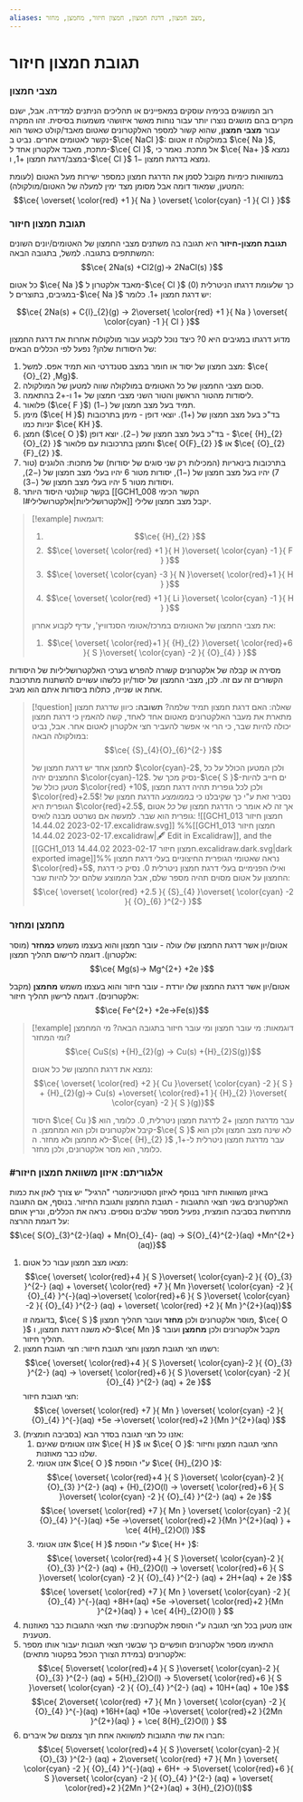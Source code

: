 ```yaml
---
aliases: מצב חמצון, דרגת חמצון, חמצון חיזור, מחמצן, מחזר, 
---
```

# תגובת חמצון חיזור

### מצבי חמצון

רוב המושגים בכימיה עוסקים במאפיינים או תהליכים הניתנים למדידה. אבל, ישנם מקרים בהם מושגים נוצרו יותר עבור נוחות מאשר איזושהי משמעות בסיסית. זהו המקרה עבור **מצבי חמצון**, שהוא קשור למספר האלקטרונים שאטום מאבד/קולט כאשר הוא נקשר לאטומים אחרים.
נביט ב-$\ce{ NaCl }$: במולקולה זו אטום $\ce{ Na }$, מתכת, מאבד אלקטרון אחד ל-$\ce{ Cl }$, אל מתכת. נאמר כי $\ce{ Na+ }$ נמצא במצב/דרגת חמצון $+1$, ו-$\ce{ Cl }$ נמצא בדרגת חמצון $-1$.

במשוואות כימיות מקובל לסמן את הדרגת חמצון כמספר ישירות מעל האטום (לעומת המטען, שמאוד דומה אבל מסומן מצד ימין למעלה של האטום/מולקולה):
$$\ce{ \overset{ \color{red} +1 }{ Na } \overset{ \color{cyan} -1   }{ Cl } }$$


### תגובת חמצון חיזור

**תגובת חמצון-חיזור** היא תגובה בה משתנים מצבי החמצון של האטומים/יונים השונים המשתתפים בתגובה. למשל, בתגובה הבאה:
$$\ce{ 2Na(s) +Cl2(g)-> 2NaCl(s) }$$

כל אטום $\ce{ Na }$ מאבד אלקטרון ל-$\ce{ Cl }$ כך שלעומת דרגתו הניטרלית ($0$) במגיבים, בתוצרים ל-$\ce{ Na }$ יש דרגת חמצון $+1$. כלומר:

$$\ce{ 2Na(s) + C{l}_{2}(g) -> 2\overset{ \color{red} +1  }{ Na } \overset{ \color{cyan} -1  }{ Cl } }$$

מדוע דרגתו במגיבים היא $0$? כיצד נוכל לקבוע עבור מולקולות אחרות את דרגת החמצון של היסודות שלהן? נפעל לפי הכללים הבאים:
1. מצב חמצון של יסוד או חומר במצב סטנדרטי הוא תמיד אפס. למשל: $\ce{ {O}_{2} ,Mg}$.
2. סכום מצבי החמצון של כל האטומים במולקולה שווה למטען של המולקולה.
3. ליסודות מהטור הראשון והטור השני מצבי חמצון של $+1$ ו-$+2$ בהתאמה.
4. פלואור ($\ce{ F }$) תמיד בעל מצב חמצון של $(-1)$.
5. מימן ($\ce{ H }$) בד"כ בעל מצב חמצון של $(+1)$. יוצאי דופן - מימן בתרכובות יוניות כמו $\ce{ KH }$.
6. חמצן ($\ce{ O }$) בד"כ בעל מצב חמצון של $(-2)$. יוצא דופן - $\ce{ {H}_{2}{O}_{2} }$ וחמצן בתרכובות עם פלואור $\ce{ O{F}_{2} }$ או $\ce{ {O}_{2}{F}_{2} }$.
7. בתרכובות בינאריות (המכילות רק שני סוגים של יסודות) של מתכות: הלוגנים (טור 7) יהיו בעל מצב חמצון של $(-1)$, יסודות מטור $6$ יהיו בעלי מצב חמצון של $(-2)$, ויסודות מטור $5$ יהיו בעלי מצב חמצון של $(-3)$.
8. בקשר קוולנטי היסוד היותר [[GCH1_008 הקשר הכימי I#אלקטרושליליות|אלקטרושלילי]] יקבל מצב חמצון שלילי.

>[!example] דוגמאות:
>1.	$$\ce{ {H}_{2} }$$
>2. $$\ce{ \overset{ \color{red} +1  }{ H }\overset{ \color{cyan} -1  }{ F } }$$
>3. $$\ce{ \overset{ \color{cyan} -3 }{ N }\overset{ \color{red}+1  }{ H } }$$
>4. $$\ce{ \overset{ \color{red} +1  }{ Li }\overset{ \color{cyan} -1  }{ H } }$$
>
>את מצבי החמצון של האטומים במרכז/אטומי הסנדוויץ', עדיף לקבוע אחרון:
>1. $$\ce{ \overset{ \color{red}+1  }{ {H}_{2} }\overset{ \color{red}+6  }{ S }\overset{ \color{cyan} -2  }{ {O}_{4} } }$$

מסירה או קבלה של אלקטרונים קשורה להפרש בערכי האלקטרושליליות של היסודות הקשורים זה עם זה. לכן, מצבי החמצון של יסוד/יון כלשהו עשויים להשתנות מתרכובת אחת או שנייה, כתלות ביסודות איתם הוא מגיב.

>[!question] שאלה:
>האם דרגת חמצון תמיד שלמה?
>**תשובה:**
>כיוון שדרגת חמצון מתארת את מעבר האלקטרונים מאטום אחד לאחד, קשה להאמין כי דרגת חמצון יכולה להיות שבר, כי הרי אי אפשר להעביר חצי אלקטרון לאטום אחר. אבל, נביט במולקולה הבאה:
>$$\ce{ {S}_{4}{O}_{6}^{2-} }$$
>
>לחמצן אחד יש דרגת חמצון של $\color{cyan}-2$, ולכן המטען הכולל על כל החמצנים יהיה $\color{cyan}-12$. נסיק מכך של-$\ce{ S }$-ים חייב להיות מטען כולל של $\color{red} +10$, ולכן לכל גופרית תהיה דרגת חמצון $\color{red}+2.5$!
>נסביר זאת ע"י כך שקיבלנו כי *בממומצע* הדרגת חמצון של הגופרית היא $\color{red}+2.5$, אך זה לא אומר כי הדרגת חמצון של *כל* אטום גופרית הוא שבר. למעשה אם נשרטט מבנה לואיס:
>![[GCH1_013 חמצון חיזור 2023-02-17 14.44.02.excalidraw.svg]]
%%[[GCH1_013 חמצון חיזור 2023-02-17 14.44.02.excalidraw|🖋 Edit in Excalidraw]], and the [[GCH1_013 חמצון חיזור 2023-02-17 14.44.02.excalidraw.dark.svg|dark exported image]]%%
>נראה שאטומי הגופרית החיצוניים בעלי דרגת חמצון $\color{red}+5$, ואילו הפנימיים בעלי דרגת חמצון ניטרלית $0$.
>נסיק כי דרגת החמצון על אטום מסוים תהיה מספר שלם, אבל הממוצע שלהם יכל להיות שבר:
>$$\ce{ \overset{ \color{red} +2.5 }{ {S}_{4} }\overset{ \color{cyan} -2 }{ {O}_{6} }^{2-} }$$




### מחמצן ומחזר
 
אטום/יון אשר דרגת החמצון שלו עולה - עובר חמצון והוא בעצמו משמש **כמחזר** (מוסר אלקטרון). דוגמה לרישום תהליך חמצון:
$$\ce{ Mg(s)-> Mg^{2+} +2e }$$

אטום/יון אשר דרגת החמצון שלו יורדת - עובר חיזור והוא בעצמו משמש **מחמצן** (מקבל אלקטרונים). דוגמה לרישון תהליך חיזור:
$$\ce{ Fe^{2+}  +2e->Fe(s)}$$

>[!example] דוגמאות:
>מי עובר חמצון ומי עובר חיזור בתגובה הבאה? מי המחמצן ומי המחזר?
>$$\ce{ CuS(s) +{H}_{2}(g) -> Cu(s) +{H}_{2}S(g)}$$
>
>נמצא את דרגת החמצון של כל אטום:
>$$\ce{ \overset{ \color{red} +2  }{ Cu }\overset{ \color{cyan} -2  }{ S } + {H}_{2}(g)-> Cu(s) +\overset{ \color{red}+1  }{ {H}_{2} }\overset{ \color{cyan} -2  }{ S }(g)}$$
>
> היסוד $\ce{ Cu }$ עבר מדרגת חמצון $+2$ לדרגת חמצון ניטרלית, $0$. כלומר, הוא קיבל אלקטרונים ולכן הוא המחמצן. ה-$\ce{ S }$ לא שינה מצב חמצון ולכן הוא לא מחמצן ולא מחזר. ה-$\ce{ {H}_{2} }$ עבר מדרגת חמצון ניטרלית ל-$+1$, כלומר, הוא מסר אלקטרונים, ולכן מחזר.


### #אלגוריתם: איזון משוואת חמצון חיזור
באיזון משוואות חיזור בנוסף לאיזון הסטויכיומטרי "הרגיל" יש צורך לאזן את כמות האלקטרונים בשני חצאי התגובות - תגובת החמצון ותגובת החיזור. בנוסף, אם התגובה מתרחשת בסביבה חומצית, נפעיל מספר שלבים נוספים.
נראה את הכללים, ונריץ אותם על דוגמת ההרצה:
$$\ce{ S{O}_{3}^{2-}(aq) + Mn{O}_{4}- (aq) -> S{O}_{4}^{2-}(aq) +Mn^{2+}(aq)}$$
1. מצאו מצב חמצון עבור כל אטום:
	$$\ce{ \overset{ \color{red}+4  }{ S }\overset{ \color{cyan}-2  }{ {O}_{3} }^{2-} (aq) + \overset{ \color{red} +7  }{ Mn }\overset{ \color{cyan} -2  }{ {O}_{4} }^{-}(aq)->\overset{ \color{red}+6  }{ S }\overset{ \color{cyan} -2 }{ {O}_{4} }^{2-} (aq) + \overset{ \color{red} +2  }{ Mn  }^{2+}(aq)}$$
	 בדוגמה זו, $\ce{ S }$ מוסר אלקטרונים ולכן **מחזר** ועובר תהליך חמצון, $\ce{ O }$ לא משנה דרגת חמצון, ו-$\ce{ Mn }$ מקבל אלקטרונים ולכן **מחמצן** ועובר תהליך חיזור.
2. רשמו חצי תגובת חמצון וחצי תגובת חיזור:
	חצי תגובת חמצון:
	$$\ce{ \overset{ \color{red}+4  }{ S }\overset{ \color{cyan}-2  }{ {O}_{3} }^{2-} (aq) -> \overset{ \color{red}+6  }{ S }\overset{ \color{cyan} -2 }{ {O}_{4} }^{2-} (aq) + 2e }$$
	חצי תגובת חיזור:
	$$\ce{  \overset{ \color{red} +7 }{ Mn } \overset{ \color{cyan} -2  }{ {O}_{4} }^{-}(aq) +5e ->\overset{ \color{red}+2  }{Mn  }^{2+}(aq)  }$$
3. אזנו כל חצי תגובה בסדר הבא (בסביבה חומצית):
	1. אזנו אטומים שאינם $\ce{ H }$ או $\ce{ O }$:
		החצי תגובה חמצון וחיזור שלנו כבר מאוזנות.
	2. אזנו אטומי $\ce{ O }$ ע"י הוספת $\ce{ {H}_{2}O }$:
		$$\ce{ \overset{ \color{red}+4  }{ S }\overset{ \color{cyan}-2  }{ {O}_{3} }^{2-} (aq) + {H}_{2}O(l) -> \overset{ \color{red}+6  }{ S }\overset{ \color{cyan} -2 }{ {O}_{4} }^{2-} (aq) + 2e }$$
		$$\ce{  \overset{ \color{red} +7 }{ Mn } \overset{ \color{cyan} -2  }{ {O}_{4} }^{-}(aq) +5e ->\overset{ \color{red}+2  }{Mn  }^{2+}(aq)  } + \ce{ 4{H}_{2}O(l) }$$
	3. אזנו אטומי $\ce{ H }$ ע"י הוספת $\ce{ H+ }$:
		$$\ce{ \overset{ \color{red}+4  }{ S }\overset{ \color{cyan}-2  }{ {O}_{3} }^{2-} (aq) + {H}_{2}O(l) -> \overset{ \color{red}+6  }{ S }\overset{ \color{cyan} -2 }{ {O}_{4} }^{2-} (aq) + 2H+(aq) + 2e }$$
		$$\ce{  \overset{ \color{red} +7 }{ Mn } \overset{ \color{cyan} -2  }{ {O}_{4} }^{-}(aq) +8H+(aq) +5e ->\overset{ \color{red}+2  }{Mn  }^{2+}(aq)  } + \ce{ 4{H}_{2}O(l) } $$
4. אזנו מטען בכל חצי תגובה ע"י הוספת אלקטרונים:
	שתי חצאי התגובות כבר מאוזנות מטענית.
5. התאימו מספר אלקטרונים חופשיים כך שבשני חצאי תגובות יעבור אותו מספר אלקטרונים (במידת הצורך הכפל בפקטור מתאים):
	$$\ce{ 5\overset{ \color{red}+4  }{ S }\overset{ \color{cyan}-2  }{ {O}_{3} }^{2-} (aq) + 5{H}_{2}O(l) -> 5\overset{ \color{red}+6  }{ S }\overset{ \color{cyan} -2 }{ {O}_{4} }^{2-} (aq) + 10H+(aq) + 10e }$$
	$$\ce{  2\overset{ \color{red} +7 }{ Mn } \overset{ \color{cyan} -2  }{ {O}_{4} }^{-}(aq) +16H+(aq) +10e ->\overset{ \color{red}+2  }{2Mn  }^{2+}(aq)  } + \ce{ 8{H}_{2}O(l) } $$
6. חברו את שתי התגובות למשוואה אחת תוך צמצום של איברים:
	$$\ce{ 5\overset{ \color{red}+4  }{ S }\overset{ \color{cyan}-2  }{ {O}_{3} }^{2-} (aq) + 2\overset{ \color{red} +7 }{ Mn } \overset{ \color{cyan} -2  }{ {O}_{4} }^{-}(aq) + 6H+ -> 5\overset{ \color{red}+6  }{ S }\overset{ \color{cyan} -2 }{ {O}_{4} }^{2-} (aq) + \overset{ \color{red}+2  }{2Mn  }^{2+}(aq) + 3{H}_{2}O}(l)$$